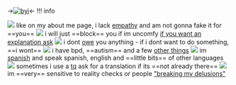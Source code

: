 ->[![byi](https://64.media.tumblr.com/b577b81ad926bbe8c28466679cddb94c/c8cad3eb59ff977b-94/s250x400/e0d907e6e0cf41eb0d07f42bd3acde99edca3e95.pnj)](https://www.tumblr.com/thehauntedcemetery/734290991529558016/gamz-kins-here-you-are-render-cred?source=share)<-
!!! info
       
![](https://64.media.tumblr.com/94e20ce7bd79c500eb7545dc92c4c483/a53f9420449013ba-eb/s75x75_c1/a1e4ae0215bc7cc534ccd71eac91ea91d73bacbb.gifv)  like on my about me page, i lack [empathy]() and am not gonna fake it for ==you==
![](https://64.media.tumblr.com/94e20ce7bd79c500eb7545dc92c4c483/a53f9420449013ba-eb/s75x75_c1/a1e4ae0215bc7cc534ccd71eac91ea91d73bacbb.gifv) i will just ==block== you if im uncomfy [if you want an explanation ask]() 
![](https://64.media.tumblr.com/94e20ce7bd79c500eb7545dc92c4c483/a53f9420449013ba-eb/s75x75_c1/a1e4ae0215bc7cc534ccd71eac91ea91d73bacbb.gifv) i dont [owe]() you anything - if i dont want to do something, ==i wont==
![](https://64.media.tumblr.com/94e20ce7bd79c500eb7545dc92c4c483/a53f9420449013ba-eb/s75x75_c1/a1e4ae0215bc7cc534ccd71eac91ea91d73bacbb.gifv) i have bpd, ==autism== and a few [other things]()
![](https://64.media.tumblr.com/94e20ce7bd79c500eb7545dc92c4c483/a53f9420449013ba-eb/s75x75_c1/a1e4ae0215bc7cc534ccd71eac91ea91d73bacbb.gifv) im [spanish]() and speak spanish, english and ==little bits== of other languages
![](https://64.media.tumblr.com/94e20ce7bd79c500eb7545dc92c4c483/a53f9420449013ba-eb/s75x75_c1/a1e4ae0215bc7cc534ccd71eac91ea91d73bacbb.gifv) sometimes i use a [tq]() ask for a translation if its ==not already there==
![](https://64.media.tumblr.com/94e20ce7bd79c500eb7545dc92c4c483/a53f9420449013ba-eb/s75x75_c1/a1e4ae0215bc7cc534ccd71eac91ea91d73bacbb.gifv) im ==very== sensitive to reality checks or people ["breaking my delusions"]()